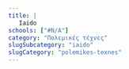 ```yaml
---
title: |
   Iaido
schools: ["#N/A"]
category: "Πολεμικές τέχνες"
slugSubcategory: "iaido"
slugCategory: "polemikes-texnes"
---
```


